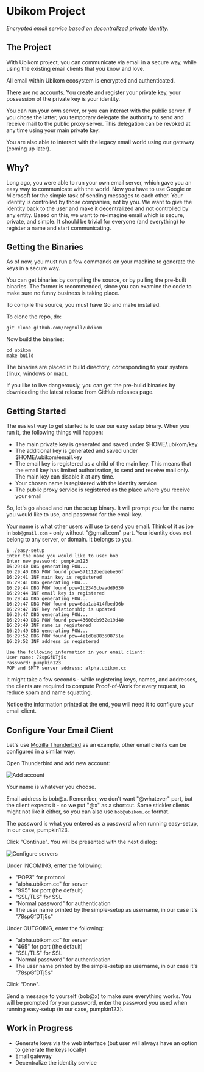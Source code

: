 # Ubikom Project
*Encrypted email service based on decentralized private identity.*

## The Project

With Ubikom project, you can communicate via email in a secure way, while using the existing email clients that you know and love.

All email within Ubikom ecosystem is encrypted and authenticated.

There are no accounts. You create and register your private key, your possession of the private key is your identity.

You can run your own server, or you can interact with the public server. If you chose the latter, you temporary delegate the authority
to send and receive mail to the public proxy server. This delegation can be revoked at any time using your main private key.

You are also able to interact with the legacy email world using our gateway (coming up later).

## Why?

Long ago, you were able to run your own email server, which gave you an easy way to communicate with the world. Now you have to use Google or Microsoft for the simple task of sending messages to each other. Your identity is controlled by those companies, not by you. We want to give the identity back to the user and make it decentralized and not controlled by any entity. Based on this, we want to re-imagine email which is secure, private, and simple. It should be trivial for everyone (and everything) to register a name and start communicating.

## Getting the Binaries

As of now, you must run a few commands on your machine to generate the keys in a secure way. 

You can get binaries by compiling the source, or by pulling the pre-built binaries. The former is recommended, since you can examine the code to make sure no funny business is taking place. 

To compile the source, you must have Go and make installed.

To clone the repo, do:

```
git clone github.com/regnull/ubikom
```

Now build the binaries:

```
cd ubikom
make build
```

The binaries are placed in build directory, corresponding to your system (linux, windows or mac).

If you like to live dangerously, you can get the pre-build binaries by downloading the latest release from GitHub releases page.

## Getting Started

The easiest way to get started is to use our easy setup binary. When you run it, the following things will happen:

* The main private key is generated and saved under $HOME/.ubikom/key
* The additional key is generated and saved under $HOME/.ubikom/email.key
* The email key is registered as a child of the main key. This means that the email key has limited authorization, to send and receive mail only. The main key can disable it at any time.
* Your chosen name is registered with the identity service
* The public proxy service is registered as the place where you receive your email

So, let's go ahead and run the setup binary. It will prompt you for the name you would like to use, and password for the email key.

Your name is what other users will use to send you email. Think of it as joe in `bob@gmail.com` - only without "@gmail.com" part. Your identity does not
belong to any server, or domain. It belongs to you.

```
$ ./easy-setup
Enter the name you would like to use: bob
Enter new password: pumpkin123
16:29:40 DBG generating POW...
16:29:40 DBG POW found pow=571112bedeebe56f
16:29:41 INF main key is registered
16:29:41 DBG generating POW...
16:29:44 DBG POW found pow=1b2340cbaadd9630
16:29:44 INF email key is registered
16:29:44 DBG generating POW...
16:29:47 DBG POW found pow=6da1ab414fbed96b
16:29:47 INF key relationship is updated
16:29:47 DBG generating POW...
16:29:49 DBG POW found pow=43600cb932e19d40
16:29:49 INF name is registered
16:29:49 DBG generating POW...
16:29:52 DBG POW found pow=4e1d0e883508751e
16:29:52 INF address is registered

Use the following information in your email client:
User name: 78spGfDTj5s
Password: pumpkin123
POP and SMTP server address: alpha.ubikom.cc
```

It might take a few seconds - while registering keys, names, and addresses, the clients are required to compute Proof-of-Work for every request, to reduce spam and name squatting. 

Notice the information printed at the end, you will need it to configure your email client.

## Configure Your Email Client

Let's use [Mozilla Thunderbird](https://www.thunderbird.net/en-US/) as an example, other email clients can be configured in a similar way.

Open Thunderbird and add new account:

![Add account](images/thunderbird-add-account.png)

Your name is whatever you choose. 

Email address is bob@x. Remember, we don't want "@whatever" part, but the client expects it - so we put "@x" as a shortcut. Some stickler clients might not like it either, so you can also use `bob@ubikom.cc` format.

The password is what you entered as a password when running easy-setup, in our case, pumpkin123.

Click "Continue". You will be presented with the next dialog:


![Configure servers](images/thunderbird-configure-servers.png)

Under INCOMING, enter the following:

* "POP3" for protocol
* "alpha.ubikom.cc" for server
* "995" for port (the default)
* "SSL/TLS" for SSL
* "Normal password" for authentication
* The user name printed by the simple-setup as username, in our case it's "78spGfDTj5s"

Under OUTGOING, enter the following:

* "alpha.ubikom.cc" for server
* "465" for port (the default)
* "SSL/TLS" for SSL
* "Normal password" for authentication
* The user name printed by the simple-setup as username, in our case it's "78spGfDTj5s"

Click "Done".

Send a message to yourself (bob@x) to make sure everything works. You will be prompted for your password, enter the password you used when running easy-setup (in our case, pumpkin123).

## Work in Progress

* Generate keys via the web interface (but user will always have an option to generate the keys locally)
* Email gateway
* Decentralize the identity service
